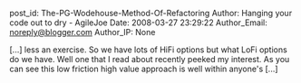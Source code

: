 post_id: The-PG-Wodehouse-Method-Of-Refactoring
Author: Hanging your code out to dry - AgileJoe
Date: 2008-03-27 23:29:22
Author_Email: noreply@blogger.com
Author_IP: None

[...] less an exercise. So we have lots of HiFi options but what LoFi options do we have. Well one that I read about recently peeked my interest. As you can see this low friction high value approach is well within anyone's [...]
